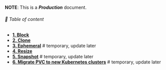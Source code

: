 **NOTE**: This is a ***Production*** document.


###### 🌈 Table of content
- [**1. Block**](./docs/block.md)
- [**2. Clone**](./docs/clone.md)
- [**3. Ephemeral**](./docs/ephemeral.md)  # temporary, update later
- [**4. Resize**](./docs/resize.md)
- [**5. Snapshot**](./docs/snapshot.md)  # temporary, update later
- [**6. Migrate PVC to new Kubernetes clusters**](./docs/migrate_pvc.md)  # temporary, update later